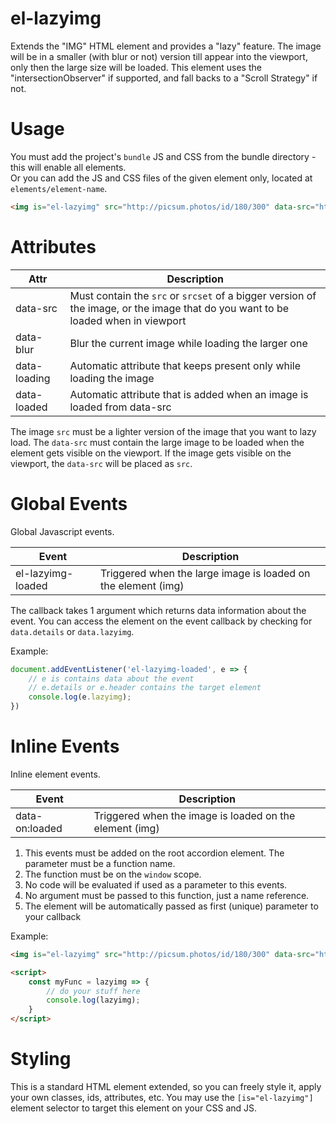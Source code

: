# el-lazyimg

Extends the "IMG" HTML element and provides a "lazy" feature. The image will be in a smaller (with blur or not) version till appear into the viewport, only then the large size will be loaded. This element uses the "intersectionObserver" if supported, and fall backs to a "Scroll Strategy" if not.

# Usage

You must add the project's `bundle` JS and CSS from the bundle directory - this will enable all elements.  
Or you can add the JS and CSS files of the given element only, located at `elements/element-name`.

```html
<img is="el-lazyimg" src="http://picsum.photos/id/180/300" data-src="http://picsum.photos/id/180/2000" data-blur/>
```

# Attributes

| Attr | Description |
| --- | --- |
| data-src | Must contain the `src` or `srcset` of a bigger version of the image, or the image that do you want to be loaded when in viewport |
| data-blur | Blur the current image while loading the larger one |
| data-loading | Automatic attribute that keeps present only while loading the image |
| data-loaded | Automatic attribute that is added when an image is loaded from data-src |

The image `src` must be a lighter version of the image that you want to lazy load. The `data-src` must contain the large image to be loaded when the element gets visible on the viewport. If the image gets visible on the viewport, the `data-src` will be placed as `src`.

# Global Events

Global Javascript events.

| Event | Description |
| --- | --- |
| el-lazyimg-loaded | Triggered when the large image is loaded on the element (img) |

The callback takes 1 argument which returns data information about the event.
You can access the element on the event callback by checking for `data.details` or `data.lazyimg`.

Example:

```javascript
document.addEventListener('el-lazyimg-loaded', e => {
	// e is contains data about the event
	// e.details or e.header contains the target element
	console.log(e.lazyimg);
})
```

# Inline Events

Inline element events.

| Event | Description |
| --- | --- |
| data-on:loaded | Triggered when the image is loaded on the element (img) |

1. This events must be added on the root accordion element. The parameter must be a function name.
2. The function must be on the `window` scope. 
3. No code will be evaluated if used as a parameter to this events.
4. No argument must be passed to this function, just a name reference.
5. The element will be automatically passed as first (unique) parameter to your callback

Example:

```html
<img is="el-lazyimg" src="http://picsum.photos/id/180/300" data-src="http://picsum.photos/id/180/2000" data-blur data-on:loaded="myFunc"/>

<script>
	const myFunc = lazyimg => {
		// do your stuff here
		console.log(lazyimg);
	}
</script>
```

# Styling

This is a standard HTML element extended, so you can freely style it, apply your own classes, ids, attributes, etc.
You may use the `[is="el-lazyimg"]` element selector to target this element on your CSS and JS.